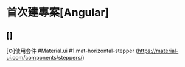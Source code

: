 # 首次建專案[Angular]

## []

[⚙]使用套件
#Material.ui
#1.mat-horizontal-stepper (https://material-ui.com/components/steppers/)

